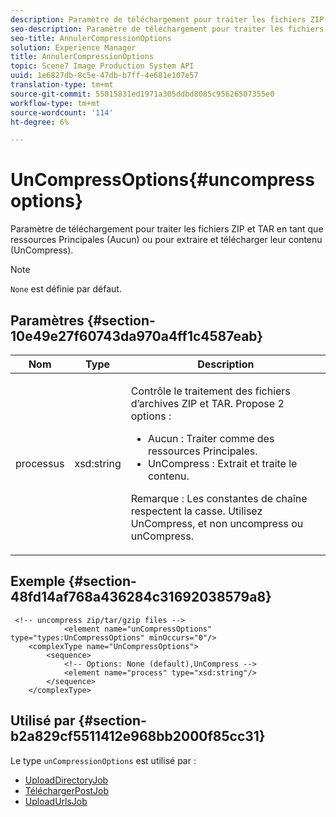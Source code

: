 ```yaml
---
description: Paramètre de téléchargement pour traiter les fichiers ZIP et TAR en tant que ressources Principales (Aucun) ou pour extraire et télécharger leur contenu (UnCompress).
seo-description: Paramètre de téléchargement pour traiter les fichiers ZIP et TAR en tant que ressources Principales (Aucun) ou pour extraire et télécharger leur contenu (UnCompress).
seo-title: AnnulerCompressionOptions
solution: Experience Manager
title: AnnulerCompressionOptions
topic: Scene7 Image Production System API
uuid: 1e6827db-8c5e-47db-b7ff-4e681e107e57
translation-type: tm+mt
source-git-commit: 55015831ed1971a305ddbd8085c95626507355e0
workflow-type: tm+mt
source-wordcount: '114'
ht-degree: 6%

---
```



# UnCompressOptions{#uncompressoptions}

Paramètre de téléchargement pour traiter les fichiers ZIP et TAR en tant que ressources Principales (Aucun) ou pour extraire et télécharger leur contenu (UnCompress).

>[!NOTE]
>
>`None` est définie par défaut.

## Paramètres {#section-10e49e27f60743da970a4ff1c4587eab}

<table id="table_89C2F7CDB24848459E47F1F7F58D91BA"> 
 <thead> 
  <tr> 
   <th colname="col1" class="entry"> Nom </th> 
   <th colname="col2" class="entry"> Type </th> 
   <th colname="col3" class="entry"> Description </th> 
  </tr> 
 </thead>
 <tbody> 
  <tr> 
   <td colname="col1"> <span class="codeph"> <span class="varname"> processus</span> </span> </td> 
   <td colname="col2"> <span class="codeph"> xsd:string</span> </td> 
   <td colname="col3"> <p>Contrôle le traitement des fichiers d’archives ZIP et TAR. Propose 2 options : 
     <ul id="ul_F34E2F3B9B74450CA7E76BD9FD7137C2">
      <li id="li_E982468ED814446593B0C0A3F3D729FB"><span class="codeph"> Aucun : </span> Traiter comme des ressources Principales. </li>
      <li id="li_4A45DA99592B4EF7A1FE0A946A835104"><span class="codeph"> UnCompress : </span> Extrait et traite le contenu. </li>
     </ul><p>Remarque : Les constantes de chaîne respectent la casse. Utilisez <span class="codeph"> UnCompress</span>, et non <span class="codeph"> uncompress</span> ou <span class="codeph"> unCompress</span>. </p></p> </td> 
  </tr> 
 </tbody> 
</table>

## Exemple {#section-48fd14af768a436284c31692038579a8}

```
 <!-- uncompress zip/tar/gzip files -->
            <element name="unCompressOptions" type="types:UnCompressOptions" minOccurs="0"/>
    <complexType name="UnCompressOptions">
        <sequence>
            <!-- Options: None (default),UnCompress -->
            <element name="process" type="xsd:string"/>
        </sequence>
    </complexType>
```

## Utilisé par {#section-b2a829cf5511412e968bb2000f85cc31}

Le type `unCompressionOptions` est utilisé par :

* [UploadDirectoryJob](../../types/c-data-types/r-upload-directory-job.md#reference-e707ebf53b074c49ad983d1886e0bbb6)
* [TéléchargerPostJob](../../types/c-data-types/r-upload-post-job.md#reference-bca2339b593f4637a687c33937215ef4)
* [UploadUrlsJob](../../types/c-data-types/r-upload-urls-job.md#reference-8e9bc895268c4321b233dbeadc990398)

